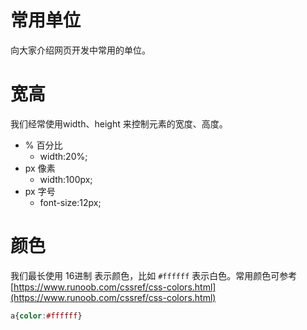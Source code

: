 # 常用单位

向大家介绍网页开发中常用的单位。

# 宽高

我们经常使用width、height 来控制元素的宽度、高度。

- % 百分比
  - width:20%;
- px 像素
  - width:100px;
- px 字号
  - font-size:12px;

# 颜色

我们最长使用 16进制 表示颜色，比如 `#ffffff` 表示白色。常用颜色可参考 [https://www.runoob.com/cssref/css-colors.html](https://www.runoob.com/cssref/css-colors.html)

```CSS
a{color:#ffffff}
```